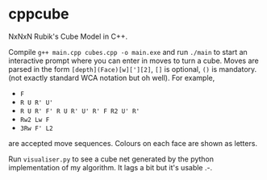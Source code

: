 # cppcube
NxNxN Rubik's Cube Model in C++.

Compile `g++ main.cpp cubes.cpp -o main.exe` and run `./main` to start 
an interactive prompt where you can enter in moves to turn a cube.
Moves are parsed in the form `[depth](Face)[w]['][2]`, `[]` is optional, `()` is mandatory. 
(not exactly standard WCA notation but oh well). For example,
- `F`
- `R U R' U'`
- `R U R' F' R U R' U' R' F R2 U' R'`
- `Rw2 Lw F`
- `3Rw F' L2` 

are accepted move sequences. Colours on each face are shown as letters.

Run `visualiser.py` to see a cube net generated by the python implementation of my algorithm. It lags a bit but it's usable .-.

